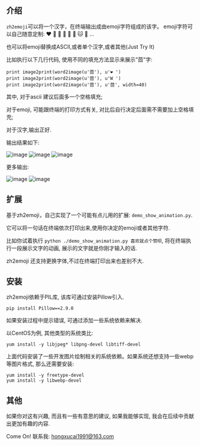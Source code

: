 ## 介绍 

`zh2emoji`可以将一个汉字，在终端输出成由emoji字符组成的该字。 emoji字符可以自己随意定制: ❤️  🐀  🐂  🐅  🐇  🐶  🐱  🐻  ...

也可以将emoji替换成ASCII,或者单个汉字,或者其他(Just Try It)

比如执行以下几行代码, 使用不同的填充方法显示来展示"茴"字:

    print image2print(word2image(u'茴'), u'❤️ ')
    print image2print(word2image(u'茴'), u'W ')
    print image2print(word2image(u'茴'), u'茴', width=40)

其中, 对于ascii 建议后面多一个空格填充;

对于emoji, 可能跟终端的打印方式有关, 对比后自行决定后面需不需要加上空格填充;

对于汉字,输出正好.

输出结果如下:

![image](images/emoji_500.png)
![image](images/ascii_500.png)
![image](images/chinese_500.png)

更多输出:

![image](images/beer_500.png)
![image](images/ku_500.png)

## 扩展

基于zh2emoji，自己实现了一个可能有点儿用的扩展: `demo_show_animation.py`.

它可以将一句话在终端依次打印出来,使用你决定的emoji或者其他字符.

比如你试着执行 `python ./demo_show_animation.py 喜欢就点个赞呗`, 将在终端执行一段展示文字的动画, 展示的文字就是你刚才输入的话.

zh2emoji 还支持更换字体,不过在终端打印出来也差别不大.

## 安装

zh2emoji依赖于PIL库, 该库可通过安装Pillow引入.

    pip install Pillow==2.9.0

如果安装过程中提示错误, 可通过添加一些系统依赖来解决.

以CentOS为例, 其他类型的系统类比:

    yum install -y libjpeg* libpng-devel libtiff-devel

上面代码安装了一些开发图片绘制相关的系统依赖。如果系统还想支持一些webp等图片格式, 那么还需要安装:

    yum install -y freetype-devel
    yum install -y libwebp-devel

## 其他

如果你对这有兴趣, 而且有一些有意思的建议, 如果我能够实现, 我会在后续中贡献出更加有趣的内容.

Come On! 联系我: <hongxucai1991@163.com>
